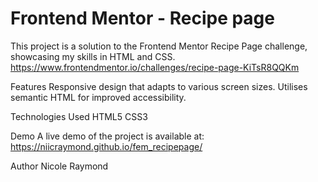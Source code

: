 # Frontend Mentor - Recipe page

This project is a solution to the Frontend Mentor Recipe Page challenge, showcasing my skills in HTML and CSS.
https://www.frontendmentor.io/challenges/recipe-page-KiTsR8QQKm

Features
Responsive design that adapts to various screen sizes.
Utilises semantic HTML for improved accessibility.

Technologies Used
HTML5
CSS3

Demo
A live demo of the project is available at: https://niicraymond.github.io/fem_recipepage/

Author
Nicole Raymond
